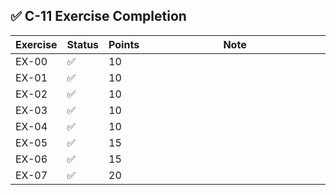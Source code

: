 ## ✅ C-11 Exercise Completion

| Exercise | Status | Points | Note                         |
|----------|--------|--------|------------------------------|
| EX-00    | ✅      | 10     | <img width="441" height="1"> |
| EX-01    | ✅      | 10     |                              |
| EX-02    | ✅      | 10     |                              |
| EX-03    | ✅      | 10     |                              |
| EX-04    | ✅      | 10     |                              |
| EX-05    | ✅      | 15     |                              |
| EX-06    | ✅      | 15     |                              |
| EX-07    | ✅      | 20     |                              |